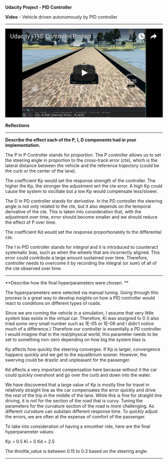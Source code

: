 **Udacity Project - PID Controller**

**Video** - Vehicle driven autonomously by PID controller
_________________

[![Car driven by PID Controller](./../video/p0.3_i0_d1.0.png)](https://www.youtube.com/watch?v=4QnniO1f2Lo&feature=youtu.be)


**Reflections**
_________________

**Describe the effect each of the P, I, D components had in your implementation.**

The P in P Controller stands for *proportion*.  The P controller allows us to set the steering angle in proportion to the cross-track error (cte), which is the lateral distance between the vehicle and the reference trajectory (could be the curb or the center of the lane). 

The coefficient Kp would set the response strength of the controller.  The higher the Kp, the stronger the adjustment wrt the cte error.  A high Kp could cause the system to oscillate but a low Kp would compensate less/slower.  
 
The D in PD controller stands for *derivative*. In the PD controller the steering angle is not only related to the cte, but it also depends on the temporal derivative of the cte.  This is taken into consideration that, with the adjustment over time, error should become smaller and we should reduce the effect of P over time.

The coefficient Kd would set the response proportionately to the differential cte.  

The I in PID controller stands for *integral* and it is introduced to counteract systematic bias, such as when the wheels that are incorrectly aligned. This error could contribute a large amount sustained over time.  Therefore, controller needs to overcome it by recording the integral (or sum) of all of the cte observed over time.

_________________
**Describe how the final hyperparameters were chosen.
**

The hyperparameters were selected via manual tuning.  Going through this process is a great way to develop insights on how a PID controller would react to conditions on different types of roads.

Since we are running the vehicle in a simulation, I assume that very little system bias exists in the virtual car.  Therefore, Ki was assigned to 0 (I also tried some very small number such as 1E-05 or 1E-06 and I didn't notice much of a difference.)  Therefore our controller is essentially a PD controller.  I would imagine that in the real/physical world, this parameter needs to be set to something non-zero depending on how big the system bias is.

Kp affects how quickly the steering converges.  If Kp is larger, convergence happens quickly and we get to the equalibrium sooner.  However, the swerving could be drastic and unpleasant for the passenger.  

Kd affects a very important compensation here because without it the car could quickly overshoot and go over the curb and down into the water.

We have discovered that a large value of Kp is mostly fine for travel in relatively straight line as the car compensates the error quickly and drive the rest of the trip in the middle of the lane.  While this is fine for straight line driving, it is not for the section of the road that is curvy.  Tuning the parameters for the curvature section of the road is more challenging.  As different curvature can substain different response time. To quickly adjust the errors, we are often at the expense of comfort of the passenger.

To take into consideration of having a smoother ride, here are the final hyperparameter values:

Kp = 0.5
Ki = 0
Kd = 2.5

The throttle_value is between 0.15 to 0.3 based on the steering angle.

_________________


